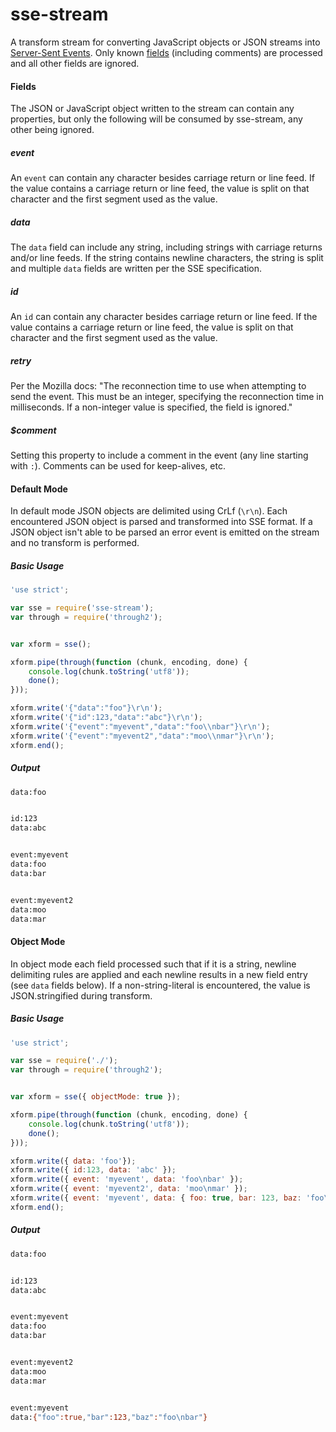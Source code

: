 sse-stream
===========

A transform stream for converting JavaScript objects or JSON streams into
[Server-Sent Events](https://developer.mozilla.org/en-US/docs/Server-sent_events).
Only known [fields](https://developer.mozilla.org/en-US/docs/Server-sent_events/Using_server-sent_events#Fields)
(including comments) are processed and all other fields are ignored.

#### Fields
The JSON or JavaScript object written to the stream can contain any properties, but only the following will be consumed
by sse-stream, any other being ignored.

##### event
An `event` can contain any character besides carriage return or line feed. If the value contains a carriage return or
line feed, the value is split on that character and the first segment used as the value.

##### data
The `data` field can include any string, including strings with carriage returns and/or line feeds. If the string contains
newline characters, the string is split and multiple `data` fields are written per the SSE specification.

##### id
An `id` can contain any character besides carriage return or line feed. If the value contains a carriage return or
line feed, the value is split on that character and the first segment used as the value.

##### retry
Per the Mozilla docs: "The reconnection time to use when attempting to send the event. This must be an integer,
specifying the reconnection time in milliseconds. If a non-integer value is specified, the field is ignored."

##### $comment
Setting this property to include a comment in the event (any line starting with `:`). Comments can be used for keep-alives, etc.


#### Default Mode
In default mode JSON objects are delimited using CrLf (`\r\n`). Each encountered
JSON object is parsed and transformed into SSE format. If a JSON object isn't able
to be parsed an error event is emitted on the stream and no transform is performed.

##### Basic Usage
```javascript
'use strict';

var sse = require('sse-stream');
var through = require('through2');


var xform = sse();

xform.pipe(through(function (chunk, encoding, done) {
    console.log(chunk.toString('utf8'));
    done();
}));

xform.write('{"data":"foo"}\r\n');
xform.write('{"id":123,"data":"abc"}\r\n');
xform.write('{"event":"myevent","data":"foo\\nbar"}\r\n');
xform.write('{"event":"myevent2","data":"moo\\nmar"}\r\n');
xform.end();
```

##### Output
```bash
data:foo


id:123
data:abc


event:myevent
data:foo
data:bar


event:myevent2
data:moo
data:mar


```

#### Object Mode
In object mode each field processed such that if it is a string, newline delimiting rules
are applied and each newline results in a new field entry (see `data` fields below). If a
non-string-literal is encountered, the value is JSON.stringified during transform.

##### Basic Usage
```javascript
'use strict';

var sse = require('./');
var through = require('through2');


var xform = sse({ objectMode: true });

xform.pipe(through(function (chunk, encoding, done) {
    console.log(chunk.toString('utf8'));
    done();
}));

xform.write({ data: 'foo'});
xform.write({ id:123, data: 'abc' });
xform.write({ event: 'myevent', data: 'foo\nbar' });
xform.write({ event: 'myevent2', data: 'moo\nmar' });
xform.write({ event: 'myevent', data: { foo: true, bar: 123, baz: 'foo\nbar' }});
xform.end();
```

##### Output
```bash
data:foo


id:123
data:abc


event:myevent
data:foo
data:bar


event:myevent2
data:moo
data:mar


event:myevent
data:{"foo":true,"bar":123,"baz":"foo\nbar"}


```